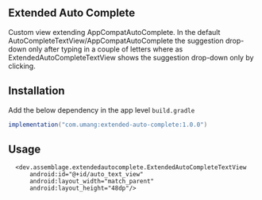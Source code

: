 ## Extended Auto Complete
Custom view extending AppCompatAutoComplete.
In the default AutoCompleteTextView/AppCompatAutoComplete the suggestion drop-down only after
 typing in a couple of letters where as ExtendedAutoCompleteTextView shows the suggestion drop-down only by clicking. 

## Installation
Add the below dependency in the app level `build.gradle`

```groovy
implementation("com.umang:extended-auto-complete:1.0.0")
```
## Usage

```
  <dev.assemblage.extendedautocomplete.ExtendedAutoCompleteTextView
      android:id="@+id/auto_text_view"
      android:layout_width="match_parent"
      android:layout_height="48dp"/>
      
```
